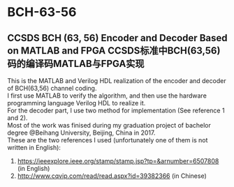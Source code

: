 # BCH-63-56
CCSDS BCH (63, 56) Encoder and Decoder Based on MATLAB and FPGA
CCSDS标准中BCH(63,56)码的编译码MATLAB与FPGA实现
----
This is the MATLAB and Verilog HDL realization of the encoder and decoder of BCH(63,56) channel coding.<br>
I first use MATLAB to verify the algorithm, and then use the hardware programming language Verilog HDL to realize it.<br>
For the decoder part, I use two method for implementation (See reference 1 and 2).<br>
Most of the work was finised during my graduation project of bachelor degree @Beihang University, Beijing, China in 2017.<br>
These are the two references I used (unfortunately one of them is not written in English):<br>
1. https://ieeexplore.ieee.org/stamp/stamp.jsp?tp=&arnumber=6507808 (in English)<br>
2. http://www.cqvip.com/read/read.aspx?id=39382366 (in Chinese)<br>  
